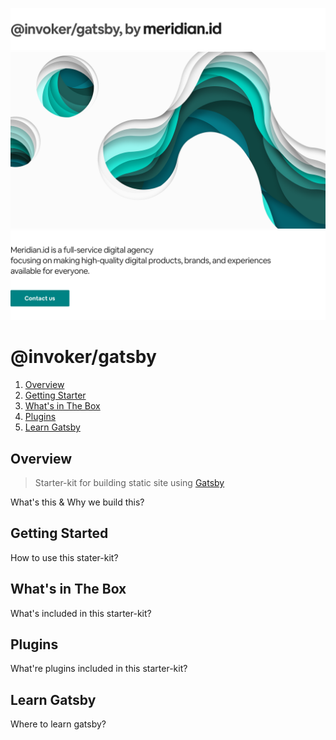 ![alt text][title]
![alt text][cover-alt]
[![alt text][mission]](http://meridian.id)

# @invoker/gatsby

1. [Overview](#overview)
2. [Getting Starter](#getting-started)
3. [What's in The Box](#whats-in-the-box)
4. [Plugins](#included-plugins)
5. [Learn Gatsby](#learn-gatsby)

## Overview

> Starter-kit for building static site using [Gatsby](https://gatsbyjs.org)

What's this & Why we build this?

## Getting Started

How to use this stater-kit?

## What's in The Box

What's included in this starter-kit?

## Plugins

What're plugins included in this starter-kit?

## Learn Gatsby

Where to learn gatsby?

[title]: https://raw.githubusercontent.com/meridianid/invoker-gatsby/master/docs/title.png "Building website 101"
[cover]: https://raw.githubusercontent.com/meridianid/invoker-gatsby/master/docs/cover.png "Building website 101"
[cover-alt]: https://raw.githubusercontent.com/meridianid/invoker-gatsby/master/docs/cover-alt.png "Building website 101"
[mission]: https://raw.githubusercontent.com/meridianid/invoker-gatsby/master/docs/mission.png "Meridian.id"